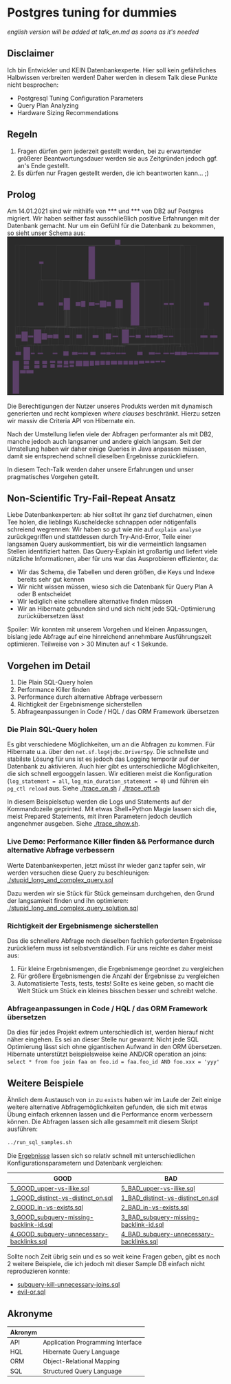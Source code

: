 # Postgres tuning for dummies
_english version will be added at talk_en.md as soons as it's needed_

## Disclaimer
Ich bin Entwickler und KEIN Datenbankexperte. Hier soll kein gefährliches Halbwissen verbreiten werden!
Daher werden in diesem Talk diese Punkte nicht besprochen:
- Postgresql Tuning Configuration Parameters
- Query Plan Analyzing
- Hardware Sizing Recommendations

## Regeln
1) Fragen dürfen gern jederzeit gestellt werden, bei zu erwartender größerer Beantwortungsdauer werden sie aus Zeitgründen jedoch ggf. an's Ende gestellt.
2) Es dürfen nur Fragen gestellt werden, die ich beantworten kann... ;)


## Prolog
Am 14.01.2021 sind wir mithilfe von *** und *** von DB2 auf Postgres migriert.
Wir haben seither fast ausschließlich positive Erfahrungen mit der Datenbank gemacht.
Nur um ein Gefühl für die Datenbank zu bekommen, so sieht unser Schema aus:
![real-schema](./real-schema.png)

Die Berechtigungen der Nutzer unseres Produkts werden mit dynamisch generierten und recht komplexen _where clauses_ beschränkt.
Hierzu setzen wir massiv die Criteria API von Hibernate ein.

Nach der Umstellung liefen viele der Abfragen performanter als mit DB2, manche jedoch auch langsamer und andere gleich langsam.
Seit der Umstellung haben wir daher einige Queries in Java anpassen müssen, damit sie entsprechend schnell dieselben Ergebnisse zurückliefern.

In diesem Tech-Talk werden daher unsere Erfahrungen und unser pragmatisches Vorgehen geteilt.

## Non-Scientific Try-Fail-Repeat Ansatz
Liebe Datenbankexperten: ab hier solltet ihr ganz tief durchatmen, einen Tee holen, die lieblings Kuscheldecke schnappen oder nötigenfalls schreiend wegrennen:
Wir haben so gut wie nie auf `explain analyse` zurückgegriffen und stattdessen durch Try-And-Error, Teile einer langsamen Query auskommentiert, bis wir die vermeintlich langsamen Stellen identifiziert hatten.
Das Query-Explain ist großartig und liefert viele nützliche Informationen, aber für uns war das Ausprobieren effizienter, da:
- Wir das Schema, die Tabellen und deren größen, die Keys und Indexe bereits sehr gut kennen
- Wir nicht wissen müssen, wieso sich die Datenbank für Query Plan A oder B entscheidet
- Wir lediglich eine schnellere alternative finden müssen
- Wir an Hibernate gebunden sind und sich nicht jede SQL-Optimierung zurückübersetzen lässt 

Spoiler: Wir konnten mit unserem Vorgehen und kleinen Anpassungen, bislang jede Abfrage auf eine hinreichend annehmbare Ausführungszeit optimieren. 
Teilweise von > 30 Minuten auf < 1 Sekunde.

## Vorgehen im Detail
1) Die Plain SQL-Query holen
2) Performance Killer finden
3) Performance durch alternative Abfrage verbessern
4) Richtigkeit der Ergebnismenge sicherstellen
5) Abfrageanpassungen in Code / HQL / das ORM Framework übersetzen

### Die Plain SQL-Query holen
Es gibt verschiedene Möglichkeiten, um an die Abfragen zu kommen. Für Hibernate u.a. über den `net.sf.log4jdbc.DriverSpy`.
Die schnellste und stabilste Lösung für uns ist es jedoch das Logging temporär auf der Datenbank zu aktivieren.
Auch hier gibt es unterschiedliche Möglichkeiten, die sich schnell ergooggeln lassen. 
Wir editieren meist die Konfiguration (`log_statement = all`, `log_min_duration_statement = 0`) und führen ein `pg_ctl reload` aus.
Siehe [./trace_on.sh](./trace_on.sh) / [./trace_off.sh](./trace_off.sh)

In diesem Beispielsetup werden die Logs und Statements auf der Kommandozeile geprinted.
Mit etwas Shell+Python Magie lassen sich die, meist Prepared Statements, mit ihren Parametern jedoch deutlich angenehmer ausgeben. 
Siehe [./trace_show.sh](./trace_show.sh).

### Live Demo: Performance Killer finden && Performance durch alternative Abfrage verbessern
Werte Datenbankexperten, jetzt müsst ihr wieder ganz tapfer sein, wir werden versuchen diese Query zu beschleunigen: 
[./stupid_long_and_complex_query.sql](./stupid_long_and_complex_query.sql)

Dazu werden wir sie Stück für Stück gemeinsam durchgehen, den Grund der langsamkeit finden und ihn optimieren:
[./stupid_long_and_complex_query_solution.sql](./stupid_long_and_complex_query_solution.sql)


### Richtigkeit der Ergebnismenge sicherstellen
Das die schnellere Abfrage noch dieselben fachlich geforderten Ergebnisse zurückliefern muss ist selbstverständlich.
Für uns reichte es daher meist aus:
1. Für kleine Ergebnismengen, die Ergebnismenge geordnet zu vergleichen
2. Für größere Ergebnismengen die Anzahl der Ergebnisse zu vergleichen
3. Automatisierte Tests, tests, tests! Sollte es keine geben, so macht die Welt Stück um Stück ein kleines bisschen besser und schreibt welche.

### Abfrageanpassungen in Code / HQL / das ORM Framework übersetzen
Da dies für jedes Projekt extrem unterschiedlich ist, werden hierauf nicht näher eingehen. 
Es sei an dieser Stelle nur gewarnt: Nicht jede SQL Optimierung lässt sich ohne gigantischen Aufwand in den ORM übersetzen.
Hibernate unterstützt beispielsweise keine AND/OR operation an joins:
`select * from foo join faa on foo.id = faa.foo_id AND foo.xxx = 'yyy'`

## Weitere Beispiele
Ähnlich dem Austausch von `in` zu `exists` haben wir im Laufe der Zeit einige weitere alternative Abfragemöglichkeiten gefunden,
die sich mit etwas Übung einfach erkennen lassen und die Performance enorm verbessern können.
Die Abfragen lassen sich alle gesammelt mit diesem Skript ausführen:
```bash
../run_sql_samples.sh
```
Die [Ergebnisse](../results.md) lassen sich so relativ schnell mit unterschiedlichen Konfigurationsparametern und Datenbank vergleichen:

| GOOD                                                                                                  | BAD                                                                                                 |
|-------------------------------------------------------------------------------------------------------|-----------------------------------------------------------------------------------------------------|
| [5_GOOD_upper-vs-ilike.sql](../sql_samples/5_GOOD_upper-vs-ilike.sql)                                 | [5_BAD_upper-vs-ilike.sql](../sql_samples/5_BAD_upper-vs-ilike.sql)                                 |
| [1_GOOD_distinct-vs-distinct_on.sql](../sql_samples/1_GOOD_distinct-vs-distinct_on.sql)               | [1_BAD_distinct-vs-distinct_on.sql](../sql_samples/1_BAD_distinct-vs-distinct_on.sql)               |
| [2_GOOD_in-vs-exists.sql](../sql_samples/2_GOOD_in-vs-exists.sql )                                    | [2_BAD_in-vs-exists.sql](../sql_samples/2_BAD_in-vs-exists.sql)                                     |
| [3_GOOD_subquery-missing-backlink-id.sql](../sql_samples/3_GOOD_subquery-missing-backlink-id.sql)     | [3_BAD_subquery-missing-backlink-id.sql](../sql_samples/3_BAD_subquery-missing-backlink-id.sql)     |
| [4_GOOD_subquery-unnecessary-backlinks.sql](../sql_samples/4_GOOD_subquery-unnecessary-backlinks.sql) | [4_BAD_subquery-unnecessary-backlinks.sql](../sql_samples/4_BAD_subquery-unnecessary-backlinks.sql) |

Sollte noch Zeit übrig sein und es so weit keine Fragen geben, gibt es noch 2 weitere Beispiele, 
die ich jedoch mit dieser Sample DB einfach nicht reproduzieren konnte:
- [subquery-kill-unnecessary-joins.sql](../sql_samples_not_reproducible/subquery-kill-unnecessary-joins.sql)
- [evil-or.sql](../sql_samples_not_reproducible/evil-or.sql)

## Akronyme
| Akronym |                                   |
|---------|-----------------------------------|
| API     | Application Programming Interface |
| HQL     | Hibernate Query Language          |
| ORM     | Object-Relational Mapping         |
| SQL     | Structured Query Language         |
